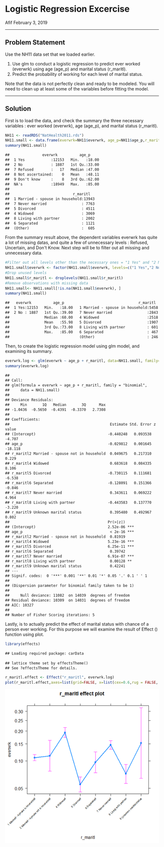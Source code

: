 Logistic Regression Excercise
================
Afif
February 3, 2019

------------------------------------------------------------------------

Problem Statement
-----------------

Use the NH11 data set that we loaded earlier.

1.  Use glm to conduct a logistic regression to predict ever worked (everwrk) using age (age\_p) and marital status (r\_maritl).
2.  Predict the probability of working for each level of marital status.

Note that the data is not perfectly clean and ready to be modeled. You will need to clean up at least some of the variables before fitting the model.

------------------------------------------------------------------------

Solution
--------

First is to load the data, and check the summary the three necessary variables : ever worked (everwrk), age (age\_p), and marital status (r\_maritl).

``` r
NH11 <- readRDS("NatHealth2011.rds")
NH11.small <- data.frame(everwrk=NH11$everwrk, age_p=NH11$age_p,r_maritl=NH11$r_maritl)
summary(NH11.small)
```

    ##               everwrk          age_p      
    ##  1 Yes            :12153   Min.   :18.00  
    ##  2 No             : 1887   1st Qu.:33.00  
    ##  7 Refused        :   17   Median :47.00  
    ##  8 Not ascertained:    0   Mean   :48.11  
    ##  9 Don't know     :    8   3rd Qu.:62.00  
    ##  NA's             :18949   Max.   :85.00  
    ##                                           
    ##                             r_maritl    
    ##  1 Married - spouse in household:13943  
    ##  7 Never married                : 7763  
    ##  5 Divorced                     : 4511  
    ##  4 Widowed                      : 3069  
    ##  8 Living with partner          : 2002  
    ##  6 Separated                    : 1121  
    ##  (Other)                        :  605

From the summary result above, the dependent variables everwrk has quite a lot of missing datas, and quite a few of unnecessary levels : Refused, Uncertain, and Don't Know. Next step will be to filter out all missing and unnecessary data.

``` r
#Filter out all levels other than the necessary ones = "1 Yes" and "2 No"
NH11.small$everwrk <- factor(NH11.small$everwrk, levels=c("1 Yes","2 No")) 
#Drop unused levels
NH11.small$r_maritl <- droplevels(NH11.small$r_maritl)
#Remove observations with missing data
NH11.small<- NH11.small[!is.na(NH11.small$everwrk), ]
summary(NH11.small)
```

    ##   everwrk          age_p                                  r_maritl   
    ##  1 Yes:12153   Min.   :18.00   1 Married - spouse in household:5458  
    ##  2 No : 1887   1st Qu.:39.00   7 Never married                :2843  
    ##                Median :60.00   4 Widowed                      :2518  
    ##                Mean   :55.98   5 Divorced                     :1907  
    ##                3rd Qu.:73.00   8 Living with partner          : 601  
    ##                Max.   :85.00   6 Separated                    : 467  
    ##                                (Other)                        : 246

Then, to create the logistic regression model using glm model, and examining its summary.

``` r
everwrk.log <- glm(everwrk ~ age_p + r_maritl, data=NH11.small, family="binomial")
summary(everwrk.log)
```

    ## 
    ## Call:
    ## glm(formula = everwrk ~ age_p + r_maritl, family = "binomial", 
    ##     data = NH11.small)
    ## 
    ## Deviance Residuals: 
    ##     Min       1Q   Median       3Q      Max  
    ## -1.0436  -0.5650  -0.4391  -0.3370   2.7308  
    ## 
    ## Coefficients:
    ##                                              Estimate Std. Error z value
    ## (Intercept)                                 -0.440248   0.093538  -4.707
    ## age_p                                       -0.029812   0.001645 -18.118
    ## r_maritl2 Married - spouse not in household  0.049675   0.217310   0.229
    ## r_maritl4 Widowed                            0.683618   0.084335   8.106
    ## r_maritl5 Divorced                          -0.730115   0.111681  -6.538
    ## r_maritl6 Separated                         -0.128091   0.151366  -0.846
    ## r_maritl7 Never married                      0.343611   0.069222   4.964
    ## r_maritl8 Living with partner               -0.443583   0.137770  -3.220
    ## r_maritl9 Unknown marital status             0.395480   0.492967   0.802
    ##                                             Pr(>|z|)    
    ## (Intercept)                                 2.52e-06 ***
    ## age_p                                        < 2e-16 ***
    ## r_maritl2 Married - spouse not in household  0.81919    
    ## r_maritl4 Widowed                           5.23e-16 ***
    ## r_maritl5 Divorced                          6.25e-11 ***
    ## r_maritl6 Separated                          0.39742    
    ## r_maritl7 Never married                     6.91e-07 ***
    ## r_maritl8 Living with partner                0.00128 ** 
    ## r_maritl9 Unknown marital status             0.42241    
    ## ---
    ## Signif. codes:  0 '***' 0.001 '**' 0.01 '*' 0.05 '.' 0.1 ' ' 1
    ## 
    ## (Dispersion parameter for binomial family taken to be 1)
    ## 
    ##     Null deviance: 11082  on 14039  degrees of freedom
    ## Residual deviance: 10309  on 14031  degrees of freedom
    ## AIC: 10327
    ## 
    ## Number of Fisher Scoring iterations: 5

Lastly, is to actually predict the effect of marital status with chance of a person ever working. For this purpose we will examine the result of Effect () function using plot.

``` r
library(effects)
```

    ## Loading required package: carData

    ## lattice theme set by effectsTheme()
    ## See ?effectsTheme for details.

``` r
r_maritl.effect <- Effect("r_maritl", everwrk.log)
plot(r_maritl.effect,axes=list(grid=FALSE, x=list(cex=0.6,rug = FALSE, rotate=45)))
```

![](logistic_regression_files/figure-markdown_github/unnamed-chunk-4-1.png)
